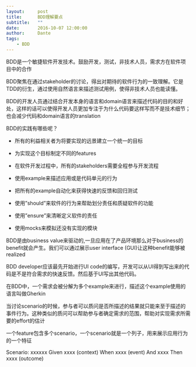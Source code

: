 ```yaml
---
layout:     post
title:      BDD理解要点
subtitle:   ""
date:       2016-10-07 12:00:00
author:     Dante
tags:
    - BDD
---
```


BDD是一个敏捷软件开发技术。鼓励开发，测试，非技术人员，需求方在软件项目中的合作

BDD聚焦在通过stakeholder的讨论，得出对期待的软件行为的一致理解。它是TDD的衍生，通过使用自然语言来描述测试用例，使得非技术人员也能读懂。

BDD的开发人员通过结合开发本身的语言和domain语言来描述代码的目的和好处，这样的话可以使得开发人员更加专注于为什么代码要这样写而不是技术细节；也会减少代码和domain语言的translation

BDD的实践有哪些呢？

- 所有的利益相关者为将要实现的远景建立一个统一的目标

- 为实现这个目标制定不同的features

- 在软件开发过程中，所有的stakeholders需要全程参与开发流程

- 使用example来描述应用或是代码单元的行为

- 把所有的example自动化来获得快速的反馈和回归测试

- 使用”should”来软件的行为来帮助划分责任和质疑软件的功能

- 使用”ensure”来清晰定义软件的责任

- 使用mocks来模拟还没有实现的模块

BDD是由business value来驱动的,一旦应用在了产品环境那么对于business的benefit就会产生。我们可以通过展示user interface (GUI)让这种benefit能够被realized

BDD developer应该最先开始进行UI code的编写，开发可以从UI得到写出来的代码是不是符合需求的快速反馈。然后基于UI写出其他代码。

在BDD中，一个需求会被分解为多个example来进行，描述这个example使用的语言叫做Gherkin

当讨论scenario的时候，参与者可以质问是否所描述的结果就只能来至于描述的事件行为。这种类似的质问可以帮助参与者确定需求的范围，帮助对实现需求所需要的effort的估计

一个feature包含多个scenario，一个scenario就是一个列子，用来展示应用行为的一个特征

Scenario: xxxxxx
Given xxxx  (context)
When xxxx   (event)
And xxxx
Then xxxx    (outcome)

